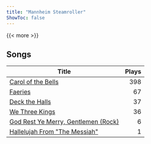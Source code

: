 ```yaml
---
title: "Mannheim Steamroller"
ShowToc: false
---
```


{{< more >}}

## Songs
Title | Plays 
----- | -----: 
[Carol of the Bells](/songs/carol-of-the-bells) | 398
[Faeries](/songs/faeries) | 67
[Deck the Halls](/songs/deck-the-halls) | 37
[We Three Kings](/songs/we-three-kings) | 36
[God Rest Ye Merry, Gentlemen (Rock)](/songs/god-rest-ye-merry-gentlemen-rock) | 6
[Hallelujah From "The Messiah"](/songs/hallelujah-from-the-messiah) | 1

